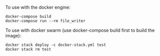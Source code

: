 To use with the docker engine:
```
docker-compose build
docker-compose run --rm file_writer
```

To use with docker swarm (use docker-compose build first to build the image):
```
docker stack deploy -c docker-stack.yml test
docker stack rm test
```
